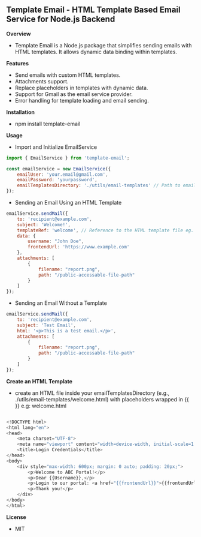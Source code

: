 ## Template Email - HTML Template Based Email Service for Node.js Backend

**Overview**
- Template Email is a Node.js package that simplifies sending emails with HTML templates. It allows dynamic data binding within templates.

**Features**
- Send emails with custom HTML templates.
- Attachments support.
- Replace placeholders in templates with dynamic data.
- Support for Gmail as the email service provider.
- Error handling for template loading and email sending.

**Installation**
- npm install template-email

**Usage**

- Import and Initialize EmailService
```javascript
import { EmailService } from 'template-email';

const emailService = new EmailService({
    emailUser: 'your.email@gmail.com',
    emailPassword: 'yourpassword',
    emailTemplatesDirectory: './utils/email-templates' // Path to email templates
});
```
- Sending an Email Using an HTML Template
```javascript
emailService.sendMail({
    to: 'recipient@example.com',
    subject: 'Welcome!',
    templateRef: 'welcome', // Reference to the HTML template file eg. welcome.html
    data: {
        username: "John Doe",
        frontendUrl: 'https://www.example.com'
    },
    attachments: [
        {
            filename: "report.png",
            path: "/public-accessable-file-path"
        }
    ]
});
```
- Sending an Email Without a Template
```javascript
emailService.sendMail({
    to: 'recipient@example.com',
    subject: 'Test Email',
    html: '<p>This is a test email.</p>',
    attachments: [
        {
            filename: "report.png",
            path: "/public-accessable-file-path"
        }
    ]
});
```

**Create an HTML Template**
- create an HTML file inside your emailTemplatesDirectory (e.g., ./utils/email-templates/welcome.html) with placeholders wrapped in {{ }} e.g: welcome.html
```javascript

<!DOCTYPE html>
<html lang="en">
<head>
    <meta charset="UTF-8">
    <meta name="viewport" content="width=device-width, initial-scale=1.0">
    <title>Login Credentials</title>
</head>
<body>
    <div style="max-width: 600px; margin: 0 auto; padding: 20px;">
        <p>Welcome to ABC Portal!</p>
        <p>Dear {{Username}},</p>
        <p>Login to our portal: <a href="{{frontendUrl}}">{{frontendUrl}}</a></p>
        <p>Thank you!</p>
    </div>
</body>
</html>
```

**License**
- MIT